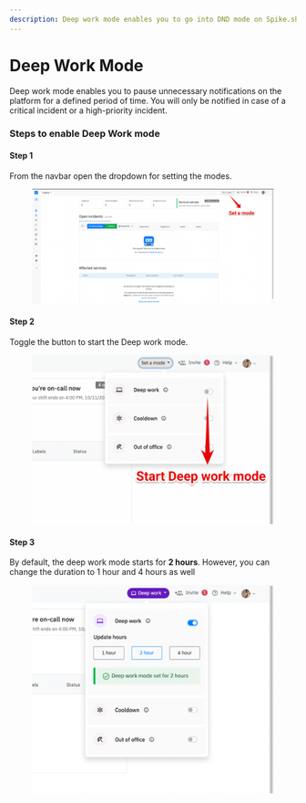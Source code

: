 ```yaml
---
description: Deep work mode enables you to go into DND mode on Spike.sh
---
```


# Deep Work Mode

Deep work mode enables you to pause unnecessary notifications on the platform for a defined period of time. You will only be notified in case of a critical incident or a high-priority incident.



### Steps to enable Deep Work mode

#### Step 1

From the navbar open the dropdown for setting the modes.

<figure><img src="../.gitbook/assets/image (1) (3).png" alt=""><figcaption></figcaption></figure>

#### Step 2

Toggle the button to start the Deep work mode.

<figure><img src="../.gitbook/assets/image (5).png" alt=""><figcaption></figcaption></figure>

#### Step 3

By default, the deep work mode starts for **2 hours**. However, you can change the duration to 1 hour and 4 hours as well

<figure><img src="../.gitbook/assets/image (3).png" alt=""><figcaption></figcaption></figure>

